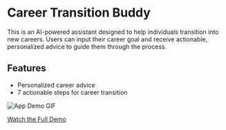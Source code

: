 # Career Transition Buddy

This is an AI-powered assistant designed to help individuals transition into new careers. Users can input their career goal and receive actionable, personalized advice to guide them through the process.

## Features
- Personalized career advice
- 7 actionable steps for career transition

![App Demo GIF](src/images/demo.gif)

[Watch the Full Demo](https://vimeo.com/1049304193)
